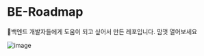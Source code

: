 # BE-Roadmap
백엔드 개발자들에게 도움이 되고 싶어서 만든 레포입니다. 맘껏 열어보세요

![image](https://github.com/lilseongwon/BE-Roadmap/assets/102791105/8c03c490-2480-4235-92c2-507697050297)
